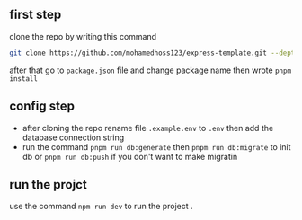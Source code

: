 ## first step
clone the repo by writing this command 
```bash
git clone https://github.com/mohamedhoss123/express-template.git --depth 1 yourProjectName
```
after that go to `package.json` file and change package name
then wrote `pnpm install`
## config step
* after cloning the repo rename file `.example.env` to `.env` then add the database connection string
* run the command `pnpm run db:generate` then `pnpm run db:migrate` to init db or `pnpm run db:push` if you don't want to make migratin 



## run the projct
use the command `npm run dev` to run the project .
